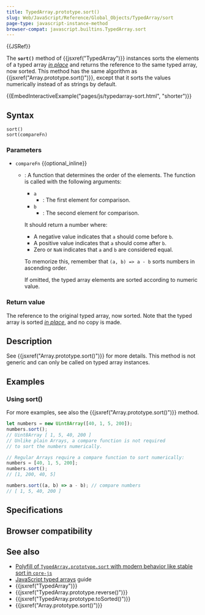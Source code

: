```yaml
---
title: TypedArray.prototype.sort()
slug: Web/JavaScript/Reference/Global_Objects/TypedArray/sort
page-type: javascript-instance-method
browser-compat: javascript.builtins.TypedArray.sort
---
```


{{JSRef}}

The **`sort()`** method of {{jsxref("TypedArray")}} instances sorts the elements of a typed array _[in place](https://en.wikipedia.org/wiki/In-place_algorithm)_ and returns the reference to the same typed array, now sorted. This method has the same algorithm as {{jsxref("Array.prototype.sort()")}}, except that it sorts the values numerically instead of as strings by default.

{{EmbedInteractiveExample("pages/js/typedarray-sort.html", "shorter")}}

## Syntax

```js-nolint
sort()
sort(compareFn)
```

### Parameters

- `compareFn` {{optional_inline}}

  - : A function that determines the order of the elements. The function is called with the following arguments:

    - `a`
      - : The first element for comparison.
    - `b`
      - : The second element for comparison.

    It should return a number where:

    - A negative value indicates that `a` should come before `b`.
    - A positive value indicates that `a` should come after `b`.
    - Zero or `NaN` indicates that `a` and `b` are considered equal.

    To memorize this, remember that `(a, b) => a - b` sorts numbers in ascending order.

    If omitted, the typed array elements are sorted according to numeric value.

### Return value

The reference to the original typed array, now sorted. Note that the typed array is sorted _[in place](https://en.wikipedia.org/wiki/In-place_algorithm)_, and no copy is made.

## Description

See {{jsxref("Array.prototype.sort()")}} for more details. This method is not generic and can only be called on typed array instances.

## Examples

### Using sort()

For more examples, see also the {{jsxref("Array.prototype.sort()")}} method.

```js
let numbers = new Uint8Array([40, 1, 5, 200]);
numbers.sort();
// Uint8Array [ 1, 5, 40, 200 ]
// Unlike plain Arrays, a compare function is not required
// to sort the numbers numerically.

// Regular Arrays require a compare function to sort numerically:
numbers = [40, 1, 5, 200];
numbers.sort();
// [1, 200, 40, 5]

numbers.sort((a, b) => a - b); // compare numbers
// [ 1, 5, 40, 200 ]
```

## Specifications



## Browser compatibility



## See also

- [Polyfill of `TypedArray.prototype.sort` with modern behavior like stable sort in `core-js`](https://github.com/zloirock/core-js#ecmascript-typed-arrays)
- [JavaScript typed arrays](/Web/JavaScript/Guide/Typed_arrays) guide
- {{jsxref("TypedArray")}}
- {{jsxref("TypedArray.prototype.reverse()")}}
- {{jsxref("TypedArray.prototype.toSorted()")}}
- {{jsxref("Array.prototype.sort()")}}
